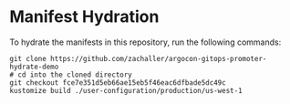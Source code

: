 # Manifest Hydration

To hydrate the manifests in this repository, run the following commands:

```shell
git clone https://github.com/zachaller/argocon-gitops-promoter-hydrate-demo
# cd into the cloned directory
git checkout fce7e351d5eb66ae15eb5f46eac6dfbade5dc49c
kustomize build ./user-configuration/production/us-west-1
```
